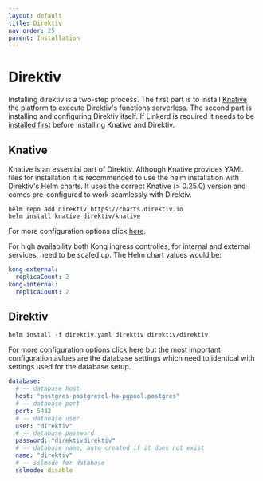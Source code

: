 ```yaml
---
layout: default
title: Direktiv
nav_order: 25
parent: Installation
---
```


# Direktiv

Installing direktiv is a two-step process. The first part is to install [Knative](https://knative.dev) the platform to execute Direktiv's functions serverless. The second part is installing and configuring Direktiv itself. If Linkerd is required it needs to be [installed first](linkerd.md) before installing Knative and Direktiv.

## Knative

Knative is an essential part of Direktiv. Although Knative provides YAML files for installation it is recommended to use the helm installation with Direktiv's Helm charts. It uses the correct Knative (> 0.25.0) version and comes pre-configured to work seamlessly with Direktiv.

```console
helm repo add direktiv https://charts.direktiv.io
helm install knative direktiv/knative
```

For more configuration options click [here](https://github.com/vorteil/direktiv/tree/main/kubernetes/charts/knative).

For high availability both Kong ingress controlles, for internal and external services, need to be scaled up. The Helm chart values would be:

```yaml
kong-external:
  replicaCount: 2
kong-internal:
  replicaCount: 2
```

## Direktiv

```shell
helm install -f direktiv.yaml direktiv direktiv/direktiv
```

For more configuration options click [here](https://github.com/vorteil/direktiv/tree/main/kubernetes/charts/direktiv) but the most important configuration avlues are the database settings which need to identical with settings used for the database setup.

```yaml
database:
  # -- database host
  host: "postgres-postgresql-ha-pgpool.postgres"
  # -- database port
  port: 5432
  # -- database user
  user: "direktiv"
  # -- database password
  password: "direktivdirektiv"
  # -- database name, auto created if it does not exist
  name: "direktiv"
  # -- sslmode for database
  sslmode: disable
```
